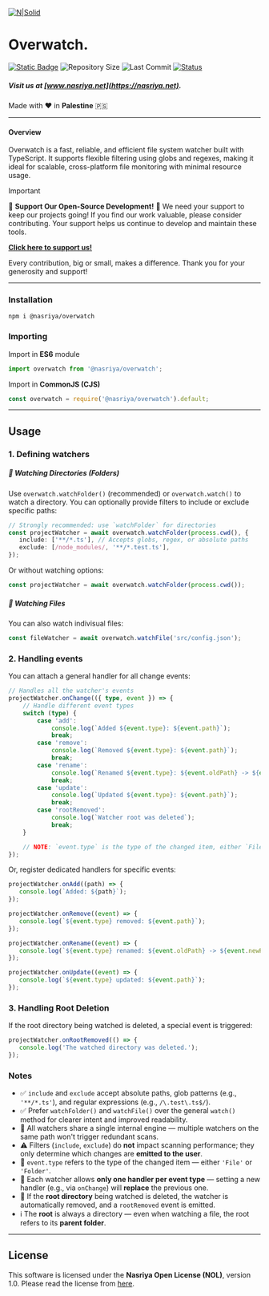 [![N|Solid](https://static.wixstatic.com/media/72ffe6_da8d2142d49c42b29c96ba80c8a91a6c~mv2.png)](https://nasriya.net)

# Overwatch.
[![Static Badge](https://img.shields.io/badge/license-NPCL-lightgreen)](https://github.com/nasriyasoftware/Overwatch?tab=License-1-ov-file) ![Repository Size](https://img.shields.io/github/repo-size/nasriyasoftware/Overwatch.svg) ![Last Commit](https://img.shields.io/github/last-commit/nasriyasoftware/Overwatch.svg) [![Status](https://img.shields.io/badge/Status-Stable-green.svg)](link-to-your-status-page)

##### Visit us at [www.nasriya.net](https://nasriya.net).

Made with ❤️ in **Palestine** 🇵🇸
___
#### Overview
Overwatch is a fast, reliable, and efficient file system watcher built with TypeScript. It supports flexible filtering using globs and regexes, making it ideal for scalable, cross-platform file monitoring with minimal resource usage.

> [!IMPORTANT]
> 
> 🌟 **Support Our Open-Source Development!** 🌟
> We need your support to keep our projects going! If you find our work valuable, please consider contributing. Your support helps us continue to develop and maintain these tools.
> 
> **[Click here to support us!](https://fund.nasriya.net/)**
> 
> Every contribution, big or small, makes a difference. Thank you for your generosity and support!
___
### Installation
```shell
npm i @nasriya/overwatch
```

### Importing
Import in **ES6** module
```ts
import overwatch from '@nasriya/overwatch';
```

Import in **CommonJS (CJS)**
```js
const overwatch = require('@nasriya/overwatch').default;
```
___

## Usage

### 1. Defining watchers

##### 📁 Watching Directories (Folders)
Use `overwatch.watchFolder()` (recommended) or `overwatch.watch()` to watch a directory. You can optionally provide filters to include or exclude specific paths:

```ts
// Strongly recommended: use `watchFolder` for directories
const projectWatcher = await overwatch.watchFolder(process.cwd(), {
   include: ['**/*.ts'], // Accepts globs, regex, or absolute paths
   exclude: [/node_modules/, '**/*.test.ts'],
});
```

Or without watching options:
```ts
const projectWatcher = await overwatch.watchFolder(process.cwd());
```

##### 📄 Watching Files
You can also watch indivisual files:

```ts
const fileWatcher = await overwatch.watchFile('src/config.json');
```

### 2. Handling events
You can attach a general handler for all change events:

```ts
// Handles all the watcher's events
projectWatcher.onChange(({ type, event }) => {
    // Handle different event types
    switch (type) {
        case 'add':
            console.log(`Added ${event.type}: ${event.path}`);
            break;
        case 'remove':
            console.log(`Removed ${event.type}: ${event.path}`);
            break;
        case 'rename':
            console.log(`Renamed ${event.type}: ${event.oldPath} -> ${event.newPath}`);
            break;
        case 'update':
            console.log(`Updated ${event.type}: ${event.path}`);
            break;
        case 'rootRemoved':
            console.log(`Watcher root was deleted`);
            break;
    }

    // NOTE: `event.type` is the type of the changed item, either `File` or `Folder`
});
```

Or, register dedicated handlers for specific events:

```ts
projectWatcher.onAdd((path) => {
   console.log(`Added: ${path}`);
});

projectWatcher.onRemove((event) => {
   console.log(`${event.type} removed: ${event.path}`);
});

projectWatcher.onRename((event) => {
   console.log(`${event.type} renamed: ${event.oldPath} -> ${event.newPath}`);
});

projectWatcher.onUpdate((event) => {
   console.log(`${event.type} updated: ${event.path}`);
});
```

### 3. Handling Root Deletion
If the root directory being watched is deleted, a special event is triggered:

```ts
projectWatcher.onRootRemoved(() => {
   console.log('The watched directory was deleted.');
});
```

### Notes

- ✅ `include` and `exclude` accept absolute paths, glob patterns (e.g., `'**/*.ts'`), and regular expressions (e.g., `/\.test\.ts$/`).
- ✅ Prefer `watchFolder()` and `watchFile()` over the general `watch()` method for clearer intent and improved readability.
- 📌 All watchers share a single internal engine — multiple watchers on the same path won't trigger redundant scans.
- ⚠️ Filters (`include`, `exclude`) do **not** impact scanning performance; they only determine which changes are **emitted to the user**.
- 📁 `event.type` refers to the type of the changed item — either `'File'` or `'Folder'`.
- 🧠 Each watcher allows **only one handler per event type** — setting a new handler (e.g., via `onChange`) will **replace** the previous one.
- 🚫 If the **root directory** being watched is deleted, the watcher is automatically removed, and a `rootRemoved` event is emitted.
- ℹ️ The **root** is always a directory — even when watching a file, the root refers to its **parent folder**.


___
## License
This software is licensed under the **Nasriya Open License (NOL)**, version 1.0.
Please read the license from [here](https://github.com/nasriyasoftware/Overwatch?tab=License-1-ov-file).